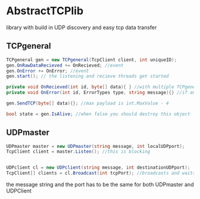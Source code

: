 # AbstractTCPlib
library with build in UDP discovery and easy tcp data transfer

## TCPgeneral

```csharp
TCPgeneral gen = new TCPgeneral(TcpClient client, int uniqueID);
gen.OnRawDataRecieved += OnRecieved; //event
gen.OnError += OnError; //event
gen.start(); // the listening and recieve threads get started

private void OnRecieved(int id, byte[] data){ } //with multiple TCPgeneral instances in a list you know which one recieved the data by the ID
private void OnError(int id, ErrorTypes type, string message){} //if any internal error happens like a disconnect

gen.SendTCP(byte[] data){}; //max payload is int.MaxValue - 4

bool state = gen.IsAlive; //when false you should destroy this object
```

## UDPmaster

```csharp
UDPmaster master = new UDPmaster(string message, int localUDPport);
TcpClient client = master.Listen(); //this is blocking


UDPclient cl = new UDPclient(string message, int destinationUDPport);
TcpClient[] clients = cl.Broadcast(int tcpPort); //broadcasts and waits for 5 seconds int defines the port used to establish a tcp connection

```

the message string and the port has to be the same for both UDPmaster and UDPClient
